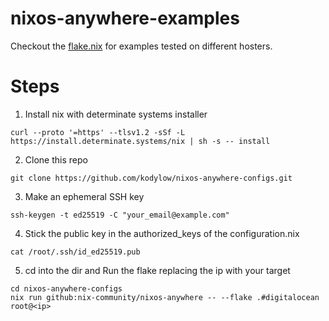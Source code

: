 # nixos-anywhere-examples

Checkout the [flake.nix](flake.nix) for examples tested on different hosters.

# Steps

1. Install nix with determinate systems installer
```
curl --proto '=https' --tlsv1.2 -sSf -L https://install.determinate.systems/nix | sh -s -- install
```

2. Clone this repo
```
git clone https://github.com/kodylow/nixos-anywhere-configs.git
```

3. Make an ephemeral SSH key
```
ssh-keygen -t ed25519 -C "your_email@example.com"
```

4. Stick the public key in the authorized_keys of the configuration.nix
```
cat /root/.ssh/id_ed25519.pub
```

5. cd into the dir and Run the flake replacing the ip with your target
```
cd nixos-anywhere-configs
nix run github:nix-community/nixos-anywhere -- --flake .#digitalocean root@<ip>
```
